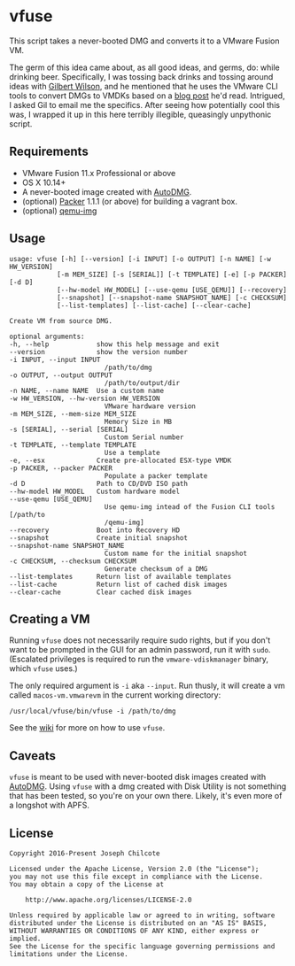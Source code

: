 vfuse
====

This script takes a never-booted DMG and converts it to a VMware Fusion VM.

The germ of this idea came about, as all good ideas, and germs, do: while drinking beer. Specifically, I was tossing back drinks and tossing around ideas with [Gilbert Wilson](https://www.linkedin.com/in/wilsongilbert/), and he mentioned that he uses the VMware CLI tools to convert DMGs to VMDKs based on a [blog post](http://hazenet.dk/2013/07/17/creating-a-never-booted-os-x-template-in-vsphere-5-1/6/) he'd read.  Intrigued, I asked Gil to email me the specifics.  After seeing how potentially cool this was, I wrapped it up in this here terribly illegible, queasingly unpythonic script.

Requirements
------------

+ VMware Fusion 11.x Professional or above
+ OS X 10.14+
+ A never-booted image created with [AutoDMG](https://github.com/magervalp/autodmg).
+ (optional) [Packer](https://packer.io) 1.1.1 (or above) for building a vagrant box.
+ (optional) [qemu-img](https://en.wikibooks.org/wiki/QEMU/Installing_QEMU)

Usage
-----

    usage: vfuse [-h] [--version] [-i INPUT] [-o OUTPUT] [-n NAME] [-w HW_VERSION]
                [-m MEM_SIZE] [-s [SERIAL]] [-t TEMPLATE] [-e] [-p PACKER] [-d D]
                [--hw-model HW_MODEL] [--use-qemu [USE_QEMU]] [--recovery]
                [--snapshot] [--snapshot-name SNAPSHOT_NAME] [-c CHECKSUM]
                [--list-templates] [--list-cache] [--clear-cache]

    Create VM from source DMG.

    optional arguments:
    -h, --help            show this help message and exit
    --version             show the version number
    -i INPUT, --input INPUT
                            /path/to/dmg
    -o OUTPUT, --output OUTPUT
                            /path/to/output/dir
    -n NAME, --name NAME  Use a custom name
    -w HW_VERSION, --hw-version HW_VERSION
                            VMware hardware version
    -m MEM_SIZE, --mem-size MEM_SIZE
                            Memory Size in MB
    -s [SERIAL], --serial [SERIAL]
                            Custom Serial number
    -t TEMPLATE, --template TEMPLATE
                            Use a template
    -e, --esx             Create pre-allocated ESX-type VMDK
    -p PACKER, --packer PACKER
                            Populate a packer template
    -d D                  Path to CD/DVD ISO path
    --hw-model HW_MODEL   Custom hardware model
    --use-qemu [USE_QEMU]
                            Use qemu-img intead of the Fusion CLI tools [/path/to
                            /qemu-img]
    --recovery            Boot into Recovery HD
    --snapshot            Create initial snapshot
    --snapshot-name SNAPSHOT_NAME
                            Custom name for the initial snapshot
    -c CHECKSUM, --checksum CHECKSUM
                            Generate checksum of a DMG
    --list-templates      Return list of available templates
    --list-cache          Return list of cached disk images
    --clear-cache         Clear cached disk images

Creating a VM
-------------

Running `vfuse` does not necessarily require sudo rights, but if you don't want to be prompted in the GUI for an admin password, run it with `sudo`. (Escalated privileges is required to run the `vmware-vdiskmanager` binary, which `vfuse` uses.)

The only required argument is `-i` aka `--input`. Run thusly, it will create a vm called `macos-vm.vmwarevm` in the current working directory:

    /usr/local/vfuse/bin/vfuse -i /path/to/dmg

See the [wiki](https://github.com/chilcote/vfuse/wiki) for more on how to use `vfuse`.


Caveats
-------

`vfuse` is meant to be used with never-booted disk images created with [AutoDMG](https://github.com/magervalp/autodmg). Using `vfuse` with a dmg created with Disk Utility is not something that has been tested, so you're on your own there. Likely, it's even more of a longshot with APFS.

License
-------

    Copyright 2016-Present Joseph Chilcote

    Licensed under the Apache License, Version 2.0 (the "License");
    you may not use this file except in compliance with the License.
    You may obtain a copy of the License at

        http://www.apache.org/licenses/LICENSE-2.0

    Unless required by applicable law or agreed to in writing, software
    distributed under the License is distributed on an "AS IS" BASIS,
    WITHOUT WARRANTIES OR CONDITIONS OF ANY KIND, either express or implied.
    See the License for the specific language governing permissions and
    limitations under the License.
